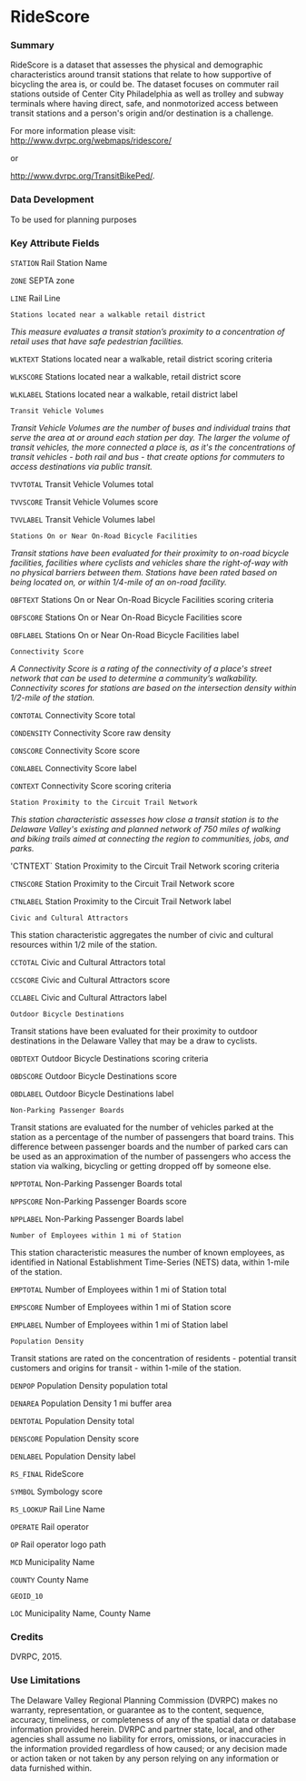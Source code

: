 # RideScore

### Summary
 RideScore is a dataset that assesses the physical and demographic characteristics around transit stations that relate to how supportive of bicycling the area is, or could be. The dataset focuses on commuter rail stations outside of Center City Philadelphia as well as trolley and subway terminals where having direct, safe, and nonmotorized access between transit stations and a person's origin and/or destination is a challenge. 

For more information please visit: http://www.dvrpc.org/webmaps/ridescore/

or

http://www.dvrpc.org/TransitBikePed/.

### Data Development

To be used for planning purposes

### Key Attribute Fields
`STATION` Rail Station Name

`ZONE` SEPTA zone

`LINE` Rail Line

`Stations located near a walkable retail district`

*This measure evaluates a transit station’s proximity to a concentration of retail uses that have safe pedestrian facilities.*

`WLKTEXT` Stations located near a walkable, retail district scoring criteria

`WLKSCORE` Stations located near a walkable, retail district score

`WLKLABEL` Stations located near a walkable, retail district  label

`Transit Vehicle Volumes`

*Transit Vehicle Volumes are the number of buses and individual trains that serve the area at or around each station per day. The larger the volume of transit vehicles, the more connected a place is, as it's the concentrations of transit vehicles - both rail and bus - that create options for commuters to access destinations via public transit.*

`TVVTOTAL` Transit Vehicle Volumes total

`TVVSCORE` Transit Vehicle Volumes score

`TVVLABEL` Transit Vehicle Volumes label

`Stations On or Near On-Road Bicycle Facilities`

*Transit stations have been evaluated for their proximity to on-road bicycle facilities, facilities where cyclists and vehicles share the right-of-way with no physical barriers between them.  Stations have been rated based on being located on, or within 1/4-mile of an on-road facility.*

`OBFTEXT` Stations On or Near On-Road Bicycle Facilities scoring criteria

`OBFSCORE` Stations On or Near On-Road Bicycle Facilities score

`OBFLABEL` Stations On or Near On-Road Bicycle Facilities label

`Connectivity Score`

*A Connectivity Score is a rating of the connectivity of a place's street network that can be used to determine a community’s walkability. Connectivity scores for stations are based on the intersection density within 1/2-mile of the station.*

`CONTOTAL` Connectivity Score total

`CONDENSITY` Connectivity Score  raw density

`CONSCORE` Connectivity Score score

`CONLABEL` Connectivity Score label

`CONTEXT` Connectivity Score scoring criteria

`Station Proximity to the Circuit Trail Network`

*This station characteristic assesses how close a transit station is to the Delaware Valley's existing and planned network of 750 miles of walking and biking trails aimed at connecting the region to communities, jobs, and parks.* 

'CTNTEXT` Station Proximity to the Circuit Trail Network scoring criteria

`CTNSCORE` Station Proximity to the Circuit Trail Network score

`CTNLABEL` Station Proximity to the Circuit Trail Network label

`Civic and Cultural Attractors`

This station characteristic aggregates the number of civic and cultural resources within 1/2 mile of the station.

`CCTOTAL` Civic and Cultural Attractors total

`CCSCORE` Civic and Cultural Attractors score

`CCLABEL` Civic and Cultural Attractors label

`Outdoor Bicycle Destinations`

Transit stations have been evaluated for their proximity to outdoor destinations in the Delaware Valley that may be a draw to cyclists.

`OBDTEXT` Outdoor Bicycle Destinations scoring criteria

`OBDSCORE` Outdoor Bicycle Destinations score

`OBDLABEL` Outdoor Bicycle Destinations label

`Non-Parking Passenger Boards`

Transit stations are evaluated for the number of vehicles parked at the station as a percentage of the number of passengers that board trains. This difference between passenger boards and the number of parked cars can be used as an approximation of the number of passengers who access the station via walking, bicycling or getting dropped off by someone else. 

`NPPTOTAL` Non-Parking Passenger Boards total

`NPPSCORE` Non-Parking Passenger Boards score

`NPPLABEL` Non-Parking Passenger Boards label

`Number of Employees within 1 mi of Station`

This station characteristic measures the number of known employees, as identified in National Establishment Time-Series (NETS) data, within 1-mile of the station. 

`EMPTOTAL` Number of Employees within 1 mi of Station total

`EMPSCORE` Number of Employees within 1 mi of Station  score

`EMPLABEL` Number of Employees within 1 mi of Station  label

`Population Density`

Transit stations are rated on the concentration of residents - potential transit customers and origins for transit - within 1-mile of the station.

`DENPOP` Population Density population total

`DENAREA` Population Density 1 mi buffer area 

`DENTOTAL` Population Density total

`DENSCORE` Population Density score

`DENLABEL` Population Density label

`RS_FINAL` RideScore

`SYMBOL` Symbology score

`RS_LOOKUP`  Rail Line Name

`OPERATE` Rail operator

`OP` Rail operator logo path

`MCD` Municipality Name

`COUNTY` County Name

`GEOID_10`

`LOC` Municipality Name, County Name

### Credits
DVRPC, 2015.

### Use Limitations
The Delaware Valley Regional Planning Commission (DVRPC) makes no warranty, representation, or guarantee as to the content, sequence, accuracy, timeliness, or completeness of any of the spatial data or database information provided herein. DVRPC and partner state, local, and other agencies shall assume no liability for errors, omissions, or inaccuracies in the information provided regardless of how caused; or any decision made or action taken or not taken by any person relying on any information or data furnished within. 